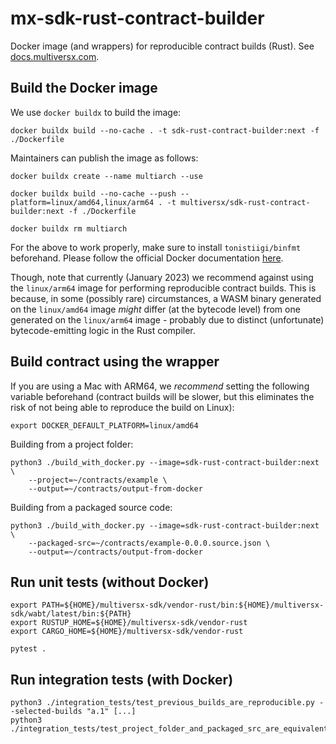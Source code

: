 # mx-sdk-rust-contract-builder

Docker image (and wrappers) for reproducible contract builds (Rust). See [docs.multiversx.com](https://docs.multiversx.com/developers/reproducible-contract-builds/).

## Build the Docker image

We use `docker buildx` to build the image:

```
docker buildx build --no-cache . -t sdk-rust-contract-builder:next -f ./Dockerfile
```

Maintainers can publish the image as follows:

```
docker buildx create --name multiarch --use

docker buildx build --no-cache --push --platform=linux/amd64,linux/arm64 . -t multiversx/sdk-rust-contract-builder:next -f ./Dockerfile

docker buildx rm multiarch
```

For the above to work properly, make sure to install `tonistiigi/binfmt` beforehand. Please follow the official Docker documentation [here](https://docs.docker.com/build/building/multi-platform/).

Though, note that currently (January 2023) we recommend against using the `linux/arm64` image for performing reproducible contract builds. This is because, in some (possibly rare) circumstances, a WASM binary generated on the `linux/amd64` image _might_ differ (at the bytecode level) from one generated on the `linux/arm64` image - probably due to distinct (unfortunate) bytecode-emitting logic in the Rust compiler.

## Build contract using the wrapper

If you are using a Mac with ARM64, we _recommend_ setting the following variable beforehand (contract builds will be slower, but this eliminates the risk of not being able to reproduce the build on Linux):

```
export DOCKER_DEFAULT_PLATFORM=linux/amd64
```

Building from a project folder:

```
python3 ./build_with_docker.py --image=sdk-rust-contract-builder:next \
    --project=~/contracts/example \
    --output=~/contracts/output-from-docker
```

Building from a packaged source code:

```
python3 ./build_with_docker.py --image=sdk-rust-contract-builder:next \
    --packaged-src=~/contracts/example-0.0.0.source.json \
    --output=~/contracts/output-from-docker
```

## Run unit tests (without Docker)

```
export PATH=${HOME}/multiversx-sdk/vendor-rust/bin:${HOME}/multiversx-sdk/wabt/latest/bin:${PATH}
export RUSTUP_HOME=${HOME}/multiversx-sdk/vendor-rust
export CARGO_HOME=${HOME}/multiversx-sdk/vendor-rust

pytest .
```

## Run integration tests (with Docker)

```
python3 ./integration_tests/test_previous_builds_are_reproducible.py --selected-builds "a.1" [...]
python3 ./integration_tests/test_project_folder_and_packaged_src_are_equivalent.py
```
